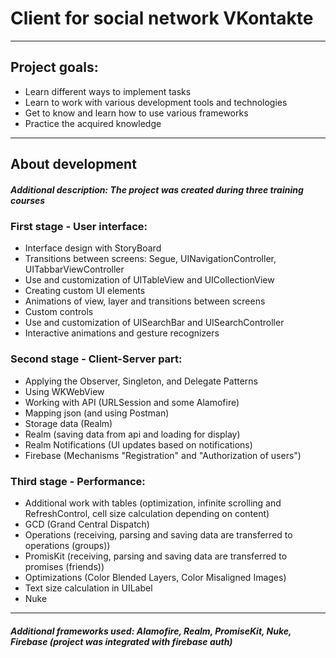 # Client for social network VKontakte
-------------------------------------
## Project goals:
  - Learn different ways to implement tasks
  - Learn to work with various development tools and technologies
  - Get to know and learn how to use various frameworks
  - Practice the acquired knowledge
-------------------------------------
## About development
##### Additional description: The project was created during three training courses

### First stage - User interface:
  - Interface design with StoryBoard
  - Transitions between screens: Segue, UINavigationController, UITabbarViewController
  - Use and customization of UITableView and UICollectionView
  - Creating custom UI elements
  - Animations of view, layer and transitions between screens
  - Custom controls
  - Use and customization of UISearchBar and UISearchController
  - Interactive animations and gesture recognizers
### Second stage - Client-Server part:
  - Applying the Observer, Singleton, and Delegate Patterns
  - Using WKWebView
  - Working with API (URLSession and some Alamofire)
  - Mapping json (and using Postman)
  - Storage data (Realm)
  - Realm (saving data from api and loading for display)
  - Realm Notifications (UI updates based on notifications)
  - Firebase (Mechanisms "Registration" and "Authorization of users")
### Third stage - Performance:
  - Additional work with tables (optimization, infinite scrolling and RefreshControl, сell size calculation depending on content)
  - GCD (Grand Central Dispatch)
  - Operations (receiving, parsing and saving data are transferred to operations (groups))
  - PromisKit (receiving, parsing and saving data are transferred to promises (friends))
  - Optimizations (Color Blended Layers, Color Misaligned Images)
  - Text size calculation in UILabel
  - Nuke 
-------------------------------------
##### Additional frameworks used: Alamofire, Realm, PromiseKit, Nuke, Firebase (project was integrated with firebase auth)
